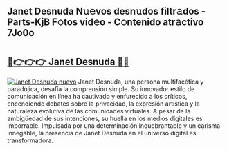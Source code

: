 ## Janet Desnuda N𝚞𝚎vos desn𝚞dos filtr𝚊dos - Parts-KjB F𝚘tos vid𝚎o - C𝚘ntenido atr𝚊ctivo 7Jo0o

# <h2><a href="http://mban98.tromn.icu/?c=Janet+Desnuda">🔗👉👉👉 Janet Desnuda 🔗🔗</a></h2>

[![Janet Desnuda nuevo](https://i.imgur.com/pEAQMta.gif)](http://mban98.tromn.icu/?c=Janet+Desnuda)
Janet Desnuda, una persona multifacética y paradójica, desafía la comprensión simple. Su innovador estilo de comunicación en línea ha cautivado y enfurecido a los críticos, encendiendo debates sobre la privacidad, la expresión artística y la naturaleza evolutiva de las comunidades virtuales. A pesar de la ambigüedad de sus intenciones, su huella en los medios digitales es imborrable. Impulsada por una determinación inquebrantable y un carisma innegable, la presencia de Janet Desnuda en el universo digital es transformadora.
